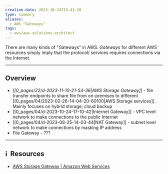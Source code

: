 ```yaml
---
creation-date: 2023-10-24T15:41:20
type: summary
aliases:
  - AWS "Gateways"
tags:
  - aws/aws-solutions-architect
---
```


There are many kinds of "Gateways" in AWS. *Gateways* for different AWS resources simply imply that the protocol/ services requires connections via the Internet. 

---
## Overview

- *[[0_pages/22/d-2023-11-10-21-54-36|AWS Storage Gateway]]* - file transfer endpoints to share file from on-premises to different [[0_pages/04/2023-02-26-14-04-20-60100|AWS Storage services]]. Mainly focuses on hybrid storage; cloud backup
- [[0_pages/04/d-2023-10-24-17-10-42|Internet Gateway]] - VPC level network to make connections to the public Internet
- [[0_pages/04/d-2023-08-25-14-03-44|NAT Gateway]] - subnet level network to make connections by masking IP address
- File Gateway - ???




---
## ℹ️  Resources
- [AWS Storage Gateway | Amazon Web Services](https://aws.amazon.com/storagegateway/)